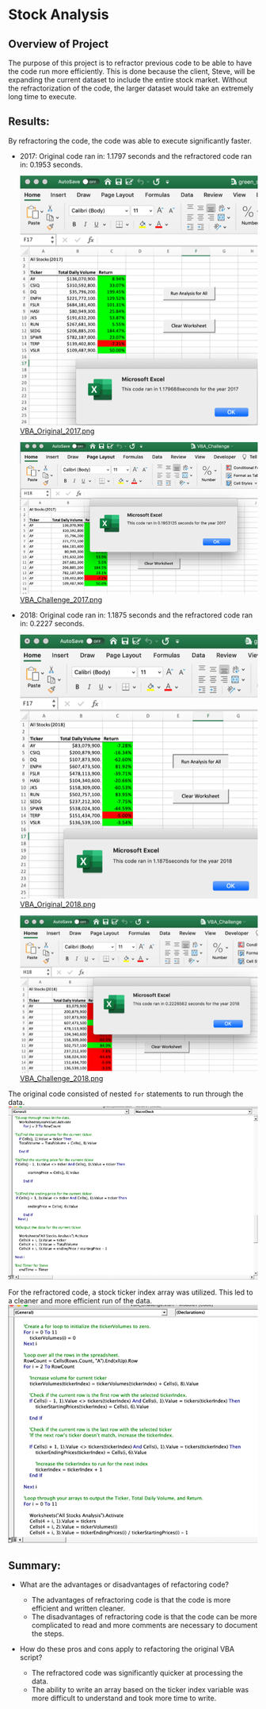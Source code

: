 # Stock Analysis
## Overview of Project
The purpose of this project is to refractor previous code to be able to have the code run more efficiently.   This is done because the client, Steve, will be expanding the current dataset to include the entire stock market.    Without the refractorization of the code, the larger dataset would take an extremely long time to execute.    

## Results: 

By refractoring the code, the code was able to execute significantly faster.  

- 2017:  Original code ran in:  1.1797 seconds and the refractored code ran in:  0.1953 seconds.

  ![VBA_Original_2017.png | width=300](/Resources/VBA_Original_2017.png)
  [VBA_Original_2017.png](/Resources/VBA_Original_2017.png)

  ![VBA_Challenge_2017.png?s=300](/Resources/VBA_Challenge_2017.png)
  [VBA_Challenge_2017.png](/Resources/VBA_Challenge_2017.png)


- 2018:  Original code ran in:  1.1875 seconds and the refractored code ran in:  0.2227 seconds.

  ![VBA_Original_2018.png | width=300](/Resources/VBA_Original_2018.png)
  [VBA_Original_2018.png](/Resources/VBA_Original_2018.png)

  ![VBA_Challenge_2018.png | width=300](/Resources/VBA_Challenge_2018.png)
  [VBA_Challenge_2018.png](/Resources/VBA_Challenge_2018.png)

The original code consisted of nested `for` statements to run through the data.    
![OriginalCode.png](/Resources/OriginalCode.png)

For the refractored code, a stock ticker index array was utilized.    This led to a cleaner and more efficient run of the data.
![RefractorCode.png](/Resources/RefractorCode.png)




## Summary: 
- What are the advantages or disadvantages of refactoring code?
  - The advantages of refractoring code is that the code is more efficient and written cleaner.
  - The disadvantages of refractoring code is that the code can be more complicated to read and more comments are necessary to document the steps.

- How do these pros and cons apply to refactoring the original VBA script?
  - The refractored code was significantly quicker at processing the data.   
  - The ability to write an array based on the ticker index variable was more difficult to understand and took more time to write.    

